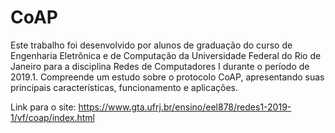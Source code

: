 # CoAP
Este trabalho foi desenvolvido por alunos de graduação do curso de Engenharia Eletrônica e de Computação da Universidade Federal do Rio de Janeiro para a disciplina Redes de Computadores I durante o período de 2019.1. Compreende um estudo sobre o protocolo CoAP, apresentando suas principais características, funcionamento e aplicações.

Link para o site: https://www.gta.ufrj.br/ensino/eel878/redes1-2019-1/vf/coap/index.html
